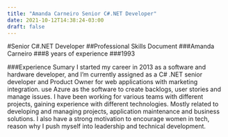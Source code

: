 ```yaml
---
title: "Amanda Carneiro Senior C#.NET Developer"
date: 2021-10-12T14:38:24-03:00
draft: false
---
```


#Senior C#.NET Developer
##Professional Skills Document
###Amanda Carneiro
###8 years of experience
###1993

###Experience Sumary
I started my career in 2013 as a software and hardware developer, and I’m currently assigned as a C# .NET senior developer and Product Owner for web applications with marketing integration.  use Azure as the software to create backlogs, user stories and manage issues. I have been working for various teams with different projects, gaining experience with different technologies. Mostly related to developing and managing projects, application maintenance and business solutions. I also have a strong motivation to encourage women in tech, reason why I push myself into leadership and technical development. 